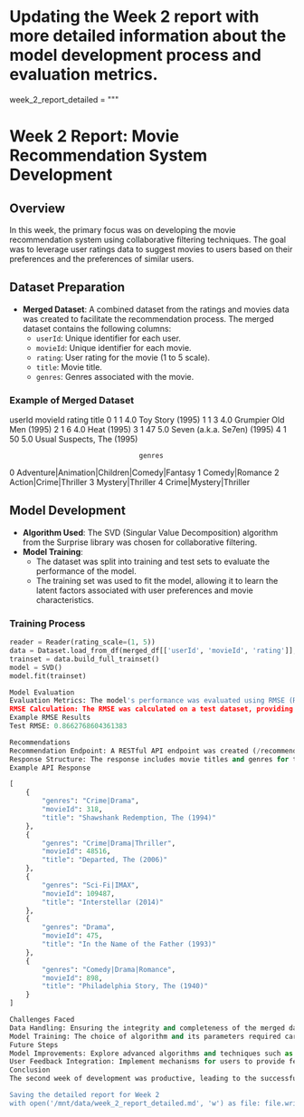# Updating the Week 2 report with more detailed information about the model development process and evaluation metrics.

week_2_report_detailed = """
# Week 2 Report: Movie Recommendation System Development

## Overview
In this week, the primary focus was on developing the movie recommendation system using collaborative filtering techniques. The goal was to leverage user ratings data to suggest movies to users based on their preferences and the preferences of similar users.

## Dataset Preparation
- **Merged Dataset**: A combined dataset from the ratings and movies data was created to facilitate the recommendation process. The merged dataset contains the following columns:
  - `userId`: Unique identifier for each user.
  - `movieId`: Unique identifier for each movie.
  - `rating`: User rating for the movie (1 to 5 scale).
  - `title`: Movie title.
  - `genres`: Genres associated with the movie.

### Example of Merged Dataset
userId movieId rating title
0 1 1 4.0 Toy Story (1995)
1 1 3 4.0 Grumpier Old Men (1995)
2 1 6 4.0 Heat (1995)
3 1 47 5.0 Seven (a.k.a. Se7en) (1995)
4 1 50 5.0 Usual Suspects, The (1995)

                                    genres  
0 Adventure|Animation|Children|Comedy|Fantasy
1 Comedy|Romance
2 Action|Crime|Thriller
3 Mystery|Thriller
4 Crime|Mystery|Thriller


## Model Development
- **Algorithm Used**: The SVD (Singular Value Decomposition) algorithm from the Surprise library was chosen for collaborative filtering.
- **Model Training**:
  - The dataset was split into training and test sets to evaluate the performance of the model.
  - The training set was used to fit the model, allowing it to learn the latent factors associated with user preferences and movie characteristics.

### Training Process
```python
reader = Reader(rating_scale=(1, 5))
data = Dataset.load_from_df(merged_df[['userId', 'movieId', 'rating']], reader)
trainset = data.build_full_trainset()
model = SVD()
model.fit(trainset)

Model Evaluation
Evaluation Metrics: The model's performance was evaluated using RMSE (Root Mean Square Error), which measures the average magnitude of the errors between predicted and actual ratings.
RMSE Calculation: The RMSE was calculated on a test dataset, providing insights into the model's accuracy.
Example RMSE Results
Test RMSE: 0.8662768604361383

Recommendations
Recommendation Endpoint: A RESTful API endpoint was created (/recommend) to allow users to request movie recommendations based on their userId.
Response Structure: The response includes movie titles and genres for the top 5 recommended movies that the user has not yet rated.
Example API Response

[
    {
        "genres": "Crime|Drama",
        "movieId": 318,
        "title": "Shawshank Redemption, The (1994)"
    },
    {
        "genres": "Crime|Drama|Thriller",
        "movieId": 48516,
        "title": "Departed, The (2006)"
    },
    {
        "genres": "Sci-Fi|IMAX",
        "movieId": 109487,
        "title": "Interstellar (2014)"
    },
    {
        "genres": "Drama",
        "movieId": 475,
        "title": "In the Name of the Father (1993)"
    },
    {
        "genres": "Comedy|Drama|Romance",
        "movieId": 898,
        "title": "Philadelphia Story, The (1940)"
    }
]

Challenges Faced
Data Handling: Ensuring the integrity and completeness of the merged dataset was crucial for accurate recommendations.
Model Training: The choice of algorithm and its parameters required careful consideration to optimize recommendation accuracy.
Future Steps
Model Improvements: Explore advanced algorithms and techniques such as hybrid models or deep learning approaches to enhance recommendation accuracy.
User Feedback Integration: Implement mechanisms for users to provide feedback on recommendations, allowing the model to adapt over time.
Conclusion
The second week of development was productive, leading to the successful implementation of a movie recommendation system. The foundation has been laid for further enhancements and optimization of the model. """

Saving the detailed report for Week 2
with open('/mnt/data/week_2_report_detailed.md', 'w') as file: file.write(week_2_report_detailed)
